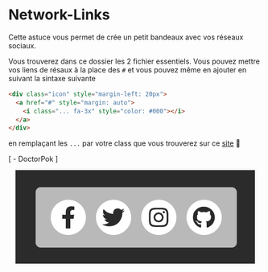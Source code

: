 # Network-Links

Cette astuce vous permet de crée un petit bandeaux avec vos réseaux sociaux.

Vous trouverez dans ce dossier les 2 fichier essentiels. Vous pouvez mettre vos liens de résaux à la place des `#` et vous pouvez même en ajouter en suivant la sintaxe suivante

```Html
<div class="icon" style="margin-left: 20px">
  <a href="#" style="margin: auto">
    <i class="... fa-3x" style="color: #000"></i>
  </a>
</div>
```

en remplaçant les `...` par votre class que vous trouverez sur ce [site](https://fontawesome.com/) 🔗

[ - DoctorPok ]

<div align="center">
  <img src="https://github.com/DoctorPok42/Astuces-Web/blob/main/V1/IMG/Network-Links.PNG">
</div>
